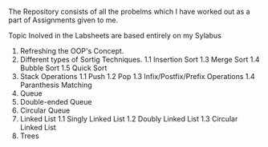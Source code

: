 The Repository consists of all the probelms which I have worked out as a part of 
Assignments given to me.


Topic Inolved in the Labsheets are based entirely on my Sylabus
1. Refreshing the OOP's Concept.
2. Different types of Sortig Techniques.
    1.1 Insertion Sort
    1.3 Merge Sort
    1.4 Bubble Sort
    1.5 Quick Sort
3. Stack Operations
    1.1 Push
    1.2 Pop
    1.3 Infix/Postfix/Prefix Operations
    1.4 Paranthesis Matching
4. Queue 
5. Double-ended Queue
6. Circular Queue
7. Linked List
    1.1 Singly Linked List
    1.2 Doubly Linked List
    1.3 Circular Linked List
8. Trees
